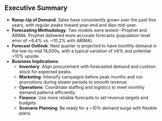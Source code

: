 ## Executive Summary

- **Ramp-Up of Demand**: Sales have consistently grown over the past five years, with regular peaks toward year-end and dips mid-year.
- **Forecasting Methodology**: Two models were tested—Prophet and ARIMA. Prophet delivered more accurate forecasts (population-level error of ~6.4% vs. ~10.2% with ARIMA).
- **Forecast Outlook**: Next quarter is projected to have monthly demand in the low-to-mid 14,000s, with a typical variation of ±6% and potential +10% upside.
- **Business Implications**:
  - **Inventory**: Align procurement with forecasted demand and cushion stock for expected peaks.
  - **Marketing**: Intensify campaigns before peak months and run promotions during slower periods to smooth revenue.
  - **Operations**: Coordinate staffing and logistics to meet monthly demand patterns efficiently.
  - **Finance**: Use more reliable forecasts to set revenue targets and budgets.
  - **Scenario Planning**: Be ready for a ~10% demand surge with flexible plans.
